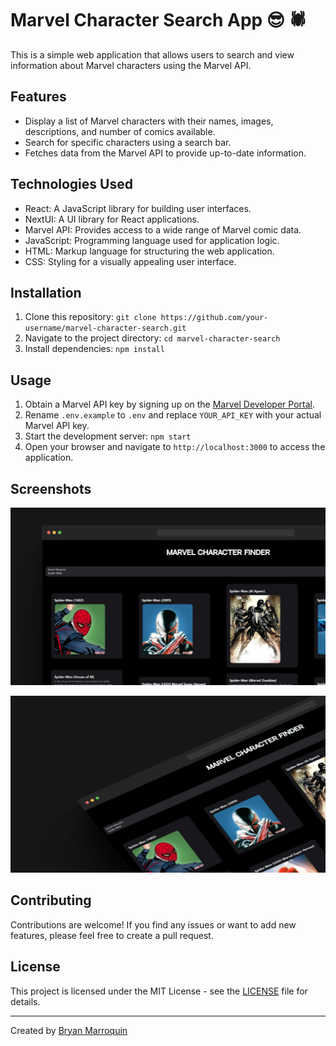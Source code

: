 # Marvel Character Search App 😎 🕷

This is a simple web application that allows users to search and view information about Marvel characters using the Marvel API.

## Features

- Display a list of Marvel characters with their names, images, descriptions, and number of comics available.
- Search for specific characters using a search bar.
- Fetches data from the Marvel API to provide up-to-date information.

## Technologies Used

- React: A JavaScript library for building user interfaces.
- NextUI: A UI library for React applications.
- Marvel API: Provides access to a wide range of Marvel comic data.
- JavaScript: Programming language used for application logic.
- HTML: Markup language for structuring the web application.
- CSS: Styling for a visually appealing user interface.

## Installation

1. Clone this repository: `git clone https://github.com/your-username/marvel-character-search.git`
2. Navigate to the project directory: `cd marvel-character-search`
3. Install dependencies: `npm install`

## Usage

1. Obtain a Marvel API key by signing up on the [Marvel Developer Portal](https://developer.marvel.com/).
2. Rename `.env.example` to `.env` and replace `YOUR_API_KEY` with your actual Marvel API key.
3. Start the development server: `npm start`
4. Open your browser and navigate to `http://localhost:3000` to access the application.

## Screenshots

![Screenshot 1](./img/132shots_so.png)


![Screenshot 2](./img/653shots_so.png)


## Contributing

Contributions are welcome! If you find any issues or want to add new features, please feel free to create a pull request.

## License

This project is licensed under the MIT License - see the [LICENSE](LICENSE) file for details.

---

Created by [Bryan Marroquin](https://github.com/bry4nma)
